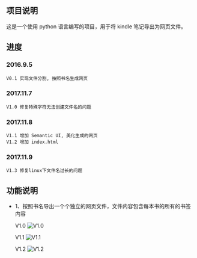 ## 项目说明

这是一个使用 python 语言编写的项目，用于将 kindle 笔记导出为网页文件。

## 进度


### 2016.9.5
	V0.1 实现文件分割, 按照书名生成网页
### 2017.11.7
	V1.0 修复特殊字符无法创建文件名的问题
### 2017.11.8
	V1.1 增加 Semantic UI, 美化生成的网页
	V1.2 增加 index.html
### 2017.11.9
	V1.3 修复linux下文件名过长的问题


## 功能说明

- 1、按照书名导出一个个独立的网页文件，文件内容包含每本书的所有的书签内容

    V1.0
    ![V1.0](https://github.com/cyang812/kindleNote/raw/master/V1.0.png)

    V1.1
    ![V1.1](https://github.com/cyang812/kindleNote/raw/master/V1.1.png)

    V1.2
    ![V1.2](https://github.com/cyang812/kindleNote/raw/master/V1.2.png)
